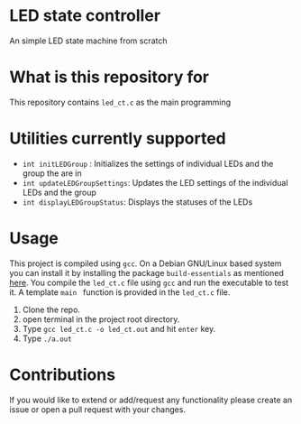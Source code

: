 # LED state controller
An simple LED state machine from scratch

# What is this repository for

This repository contains `led_ct.c` as the main programming

# Utilities currently supported

* `int initLEDGroup` : Initializes the settings of individual LEDs and the group the are in
* `int updateLEDGroupSettings`: Updates the LED settings of the individual LEDs and the group
* `int displayLEDGroupStatus`: Displays the statuses of the LEDs

# Usage

This project is compiled using `gcc`. On a Debian GNU/Linux based system you can install it by installing the package `build-essentials` as mentioned [here](https://lists.debian.org/debian-gcc/2008/04/msg00089.html).
You compile the `led_ct.c` file using `gcc` and run the executable to test it. A template `main ` function is provided in the `led_ct.c` file.
1. Clone the repo.
2. open terminal in the project root directory.
3. Type `gcc led_ct.c -o led_ct.out` and hit `enter` key.
4. Type `./a.out`

# Contributions

If you would like to extend or add/request any functionality please create an issue or open a pull request with your changes. 
